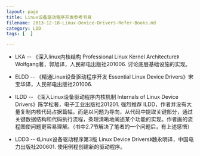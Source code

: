 ```yaml
---
layout: page
title: Linux设备驱动程序开发参考书目
filename: 2013-12-18-Linux-Device-Drivers-Refer-Books.md
category: LDD
tags: [  ]

---
```


- LKA  --  《深入linux内核结构 Professional Linux Kernel Architecture》Wolfgang著，郭旭译，人民邮电出版社201006.
讨论底层基础设施的实现。
 
- ELDD  --  《精通Linux设备驱动程序开发 Essential Linux Device Drivers》宋宝华译，人民邮电出版社201006.
 
- ILDD  --  《深入Linux设备驱动程序内核机制 Internals of Linux Device Drivers》陈学松著，电子工业出版社201201.
强烈推荐 ILDD，作者并没有大量复制内核代码占据篇幅，而是以问题为导向，从代码中提取关键部分，通过关键数据结构和代码执行流程，条理清晰地阐述某个功能的实现。作者画的流程图使问题更容易理解。（书中2.7节解决了笔者的一个问题后，有上述感悟）
 
- LDD3  --  《Linux设备驱动程序第3版 Linux Device Drivers》魏永明译，中国电力出版社200601.
使用例程创建新的驱动程序。